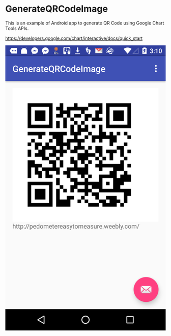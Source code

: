 # GenerateQRCodeImage
This is an example of Android app to generate QR Code using Google Chart Tools APIs.

https://developers.google.com/chart/interactive/docs/quick_start

![3DPieChart](https://github.com/TrungSpy/GenerateQRCodeImage/blob/master/device-2015-10-25-031052.png)
